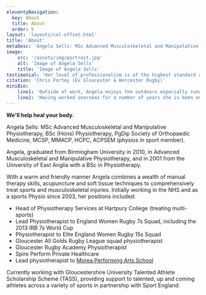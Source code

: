 ```yaml
---
eleventyNavigation:
  key: About
  title: About
  order: 5
layout: 'layouts/col-offset.html'
title: 'About'
metaDesc: 'Angela Sells: MSc Advanced Musculoskeletal and Manipulative Physiotherapy, BSc (Hons) Physiotherapy, PgDip Society of Orthopaedic Medicine, MCSP, MMACP, HCPC, ACPSEM'
image:
    src: '/assets/img/portrait.jpg'
    alt: 'Image of Angela Sells'
    title: 'Image of Angela Sells'
testimonial: 'Her level of professionalism is of the highest standard and I would recommend her to anybody.'
citation: 'Chris Fortey (Ex Gloucester & Worcester Rugby)'
miniBio:
    line1: 'Outside of work, Angela enjoys the outdoors especially running, cycling and has completed Ironman triathlons.'
    line2: '​Having worked overseas for a number of years she is keen on snow and water sports, and loves to travel and explore new places.'
---
```

**We'll help heal your body.**

Angela Sells: MSc Advanced Musculoskeletal and Manipulative Physiotherapy, BSc (Hons) Physiotherapy, PgDip Society of Orthopaedic Medicine, MCSP, MMACP, HCPC, ACPSEM (physios in sport member).

​Angela, graduated from Birmingham University in 2010, in Advanced Musculoskeletal and Manipulative Physiotherapy, and in 2001 from the University of East Anglia with a BSc in Physiotherapy.

With a warm and friendly manner Angela combines a wealth of manual therapy skills, acupuncture and soft tissue techniques to comprehensively treat sports and musculoskeletal injuries.  Initially working in the NHS and as a sports Physio since 2003, her positions included:
​
- Head of Physiotherapy Services at Hartpury College (treating multi-sports)
- Lead ​Physiotherapist to England Women Rugby 7s Squad, including the 2013 IRB 7s World Cup
- Physiotherapist to Elite England Women Rugby 15s Squad
- Gloucester All Golds Rugby League squad physiotherapist
- Gloucester Rugby Academy Physiotherapist
- Spire Perform Private Healthcare
- Lead physiotherapist to [Morea Performing Arts School](http://www.moreaperformingarts.com "Morea Performing Arts School")

Currently working with Gloucestershire University Talented Athlete Scholarship Scheme (TASS), providing support to talented, up and coming athletes across a variety of sports in partnership with Sport England.
